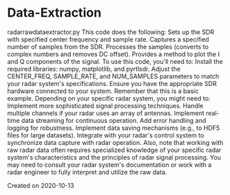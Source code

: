 # Data-Extraction


radarrawdataextractor.py
This code does the following:
Sets up the SDR with specified center frequency and sample rate.
Captures a specified number of samples from the SDR.
Processes the samples (converts to complex numbers and removes DC offset).
Provides a method to plot the I and Q components of the signal.
To use this code, you'll need to:
Install the required libraries: numpy, matplotlib, and pyrtlsdr.
Adjust the CENTER_FREQ, SAMPLE_RATE, and NUM_SAMPLES parameters to match your radar system's specifications.
Ensure you have the appropriate SDR hardware connected to your system.
Remember that this is a basic example. Depending on your specific radar system, you might need to:
Implement more sophisticated signal processing techniques.
Handle multiple channels if your radar uses an array of antennas.
Implement real-time data streaming for continuous operation.
Add error handling and logging for robustness.
Implement data saving mechanisms (e.g., to HDF5 files for large datasets).
Integrate with your radar's control system to synchronize data capture with radar operation.
Also, note that working with raw radar data often requires specialized knowledge of your specific radar system's characteristics and the principles of radar signal processing. You may need to consult your radar system's documentation or work with a radar engineer to fully interpret and utilize the raw data.


Created on 2020-10-13